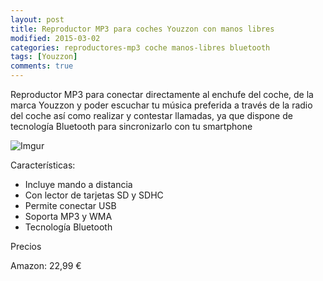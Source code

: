 ```yaml
---
layout: post
title: Reproductor MP3 para coches Youzzon con manos libres
modified: 2015-03-02
categories: reproductores-mp3 coche manos-libres bluetooth
tags: [Youzzon]
comments: true
---
```


Reproductor MP3 para conectar directamente al enchufe del coche, de la marca Youzzon y poder escuchar tu música preferida a través de la radio del coche así como realizar y contestar llamadas, ya que dispone de tecnología Bluetooth para sincronizarlo con tu smartphone

![Imgur](http://i.imgur.com/cA0q0Si.jpg?1 "Reproductor MP3 para el coche")


Características:

 - Incluye mando a distancia
 - Con lector de tarjetas SD y SDHC
 - Permite conectar USB
 - Soporta MP3 y WMA
 - Tecnología Bluetooth


Precios

Amazon: 22,99 €
